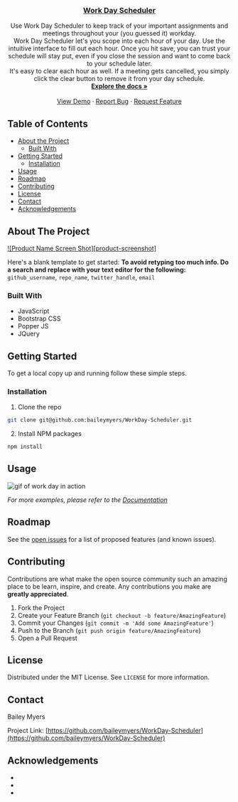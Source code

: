 <!-- PROJECT LOGO -->
<br />
<p align="center">

  <a href="https://baileymyers.github.io/WorkDay-Scheduler/">
    <h3 align="center">Work Day Scheduler</h3>
  </a>

  <p align="center">
    Use Work Day Scheduler to keep track of your important assignments and meetings throughout your (you guessed it) workday.
    <br />
    Work Day Scheduler let's you scope into each hour of your day. Use the intuitive interface to fill out each hour. Once you hit save, you can trust your schedule will stay put, even if you close the session and want to come back to your schedule later.
    <br />
    It's easy to clear each hour as well. If a meeting gets cancelled, you simply click the clear button to remove it from your day schedule.
    <br />
    <a href="https://github.com/baileymyers/WorkDay-Scheduler"><strong>Explore the docs »</strong></a>
    <br />
    <br />
    <a href="https://github.com/baileymyers/WorkDay-Scheduler#usage">View Demo</a>
    ·
    <a href="https://github.com/baileymyers/WorkDay-Scheduler/issues">Report Bug</a>
    ·
    <a href="https://github.com/baileymyers/WorkDay-Scheduler/issues">Request Feature</a>
  </p>
</p>



<!-- TABLE OF CONTENTS -->
## Table of Contents

* [About the Project](#about-the-project)
  * [Built With](#built-with)
* [Getting Started](#getting-started)
  * [Installation](#installation)
* [Usage](#usage)
* [Roadmap](#roadmap)
* [Contributing](#contributing)
* [License](#license)
* [Contact](#contact)
* [Acknowledgements](#acknowledgements)



<!-- ABOUT THE PROJECT -->
## About The Project

[![Product Name Screen Shot][product-screenshot]](https://example.com)

Here's a blank template to get started:
**To avoid retyping too much info. Do a search and replace with your text editor for the following:**
`github_username`, `repo_name`, `twitter_handle`, `email`


### Built With

* JavaScript
* Bootstrap CSS
* Popper JS
* JQuery



<!-- GETTING STARTED -->
## Getting Started

To get a local copy up and running follow these simple steps.

### Installation

1. Clone the repo
```sh
git clone git@github.com:baileymyers/WorkDay-Scheduler.git
```
2. Install NPM packages
```sh
npm install
```



<!-- USAGE EXAMPLES -->
## Usage

<img src="assets\Demo\Work Day Scheduler.gif" alt="gif of work day in action"/>

_For more examples, please refer to the [Documentation](https://baileymyers.github.io/WorkDay-Scheduler/)_



<!-- ROADMAP -->
## Roadmap

See the [open issues](https://github.com/baileymyers/WorkDay-Scheduler/issues) for a list of proposed features (and known issues).



<!-- CONTRIBUTING -->
## Contributing

Contributions are what make the open source community such an amazing place to be learn, inspire, and create. Any contributions you make are **greatly appreciated**.

1. Fork the Project
2. Create your Feature Branch (`git checkout -b feature/AmazingFeature`)
3. Commit your Changes (`git commit -m 'Add some AmazingFeature'`)
4. Push to the Branch (`git push origin feature/AmazingFeature`)
5. Open a Pull Request



<!-- LICENSE -->
## License

Distributed under the MIT License. See `LICENSE` for more information.



<!-- CONTACT -->
## Contact

Bailey Myers

Project Link: [https://github.com/baileymyers/WorkDay-Scheduler](https://github.com/baileymyers/WorkDay-Scheduler)



<!-- ACKNOWLEDGEMENTS -->
## Acknowledgements

* []()
* []()
* []()